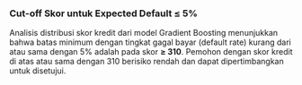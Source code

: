 ### Cut-off Skor untuk Expected Default ≤ 5%

Analisis distribusi skor kredit dari model Gradient Boosting menunjukkan bahwa batas minimum dengan tingkat gagal bayar (default rate) kurang dari atau sama dengan 5% adalah pada skor **≥ 310**. Pemohon dengan skor kredit di atas atau sama dengan 310 berisiko rendah dan dapat dipertimbangkan untuk disetujui.
